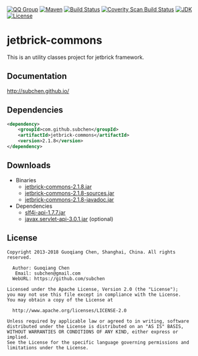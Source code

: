 [![QQ Group](http://img.shields.io/badge/QQ-310491655-blue.svg)](http://shang.qq.com/wpa/qunwpa?idkey=c81a8f922d2b00422761558c4c547a4c4af778edcb0a70c99aadf9e33d80cb11)
[![Maven](https://img.shields.io/maven-central/v/com.github.subchen/jetbrick-commons.svg?style=flat&label=jetbrick-commons)](http://search.maven.org/#search%7Cga%7C1%7Ca%3A%22jetbrick-commons%22)
[![Build Status](https://travis-ci.org/subchen/jetbrick-commons.svg?branch=master)](https://travis-ci.org/subchen/jetbrick-commons)
[![Coverity Scan Build Status](https://scan.coverity.com/projects/subchen-jetbrick-commons/badge.svg?flat=1)](https://scan.coverity.com/projects/subchen-jetbrick-commons)
[![JDK](http://img.shields.io/badge/JDK-v6.0+-yellow.svg)](http://www.oracle.com/technetwork/java/javase/downloads/index.html)
[![License](http://img.shields.io/badge/License-Apache_2-red.svg)](http://www.apache.org/licenses/LICENSE-2.0)


jetbrick-commons
==================

This is an utility classes project for jetbrick framework.


Documentation
---------------------------

http://subchen.github.io/


Dependencies
---------------------------

```xml
<dependency>
    <groupId>com.github.subchen</groupId>
    <artifactId>jetbrick-commons</artifactId>
    <version>2.1.8</version>
</dependency>
```

Downloads
---------------------------

* Binaries
    - [jetbrick-commons-2.1.8.jar][1]
    - [jetbrick-commons-2.1.8-sources.jar][2]
    - [jetbrick-commons-2.1.8-javadoc.jar][3]
* Dependencies
    - [slf4j-api-1.7.7.jar][4]
    - [javax.servlet-api-3.0.1.jar][5] (optional)

[1]: http://search.maven.org/remotecontent?filepath=com/github/subchen/jetbrick-commons/2.1.8/jetbrick-commons-2.1.8.jar
[2]: http://search.maven.org/remotecontent?filepath=com/github/subchen/jetbrick-commons/2.1.8/jetbrick-commons-2.1.8-sources.jar
[3]: http://search.maven.org/remotecontent?filepath=com/github/subchen/jetbrick-commons/2.1.8/jetbrick-commons-2.1.8-javadoc.jar
[4]: http://search.maven.org/remotecontent?filepath=org/slf4j/slf4j-api/1.7.7/slf4j-api-1.7.7.jar
[5]: http://search.maven.org/remotecontent?filepath=javax/servlet/javax.servlet-api/3.0.1/javax.servlet-api-3.0.1.jar


License
---------------------------

```
Copyright 2013-2018 Guoqiang Chen, Shanghai, China. All rights reserved.

  Author: Guoqiang Chen
   Email: subchen@gmail.com
  WebURL: https://github.com/subchen

Licensed under the Apache License, Version 2.0 (the "License");
you may not use this file except in compliance with the License.
You may obtain a copy of the License at

  http://www.apache.org/licenses/LICENSE-2.0

Unless required by applicable law or agreed to in writing, software
distributed under the License is distributed on an "AS IS" BASIS,
WITHOUT WARRANTIES OR CONDITIONS OF ANY KIND, either express or implied.
See the License for the specific language governing permissions and
limitations under the License.
```
